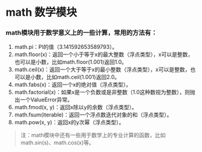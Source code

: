 # math 数学模块

### math模块用于数学意义上的一些计算，常用的方法有：

1. math.pi：PI的值（3.141592653589793）。
2. math.floor(x)：返回一个小于等于x的最大整数（浮点类型），x可以是整数，也可以是小数，比如math.floor(1.001)返回1.0。
3. math.ceil(x)：返回一个大于等于x的最小整数（浮点类型），x可以是整数，也可以是小数，比如math.ceil(1.001)返回2.0。
4. math.fabs(x)：返回一个x的绝对值（浮点类型）。
5. math.factorial(x)：如果x是一个负数或是非整数（1.0这种数视为整数），则抛出一个ValueError异常。
6. math.fmod(x, y)：返回x除以y的余数（浮点类型）。
7. math.fsum(iterable)：返回一个浮点数迭代对象的和（浮点类型）。
8. math.pow(x, y)：返回x的y次幂（浮点类型）。

> 注：math模块中还有一些用于数学上的专业计算的函数，比如math.sin(s)、math.cos(x)等。